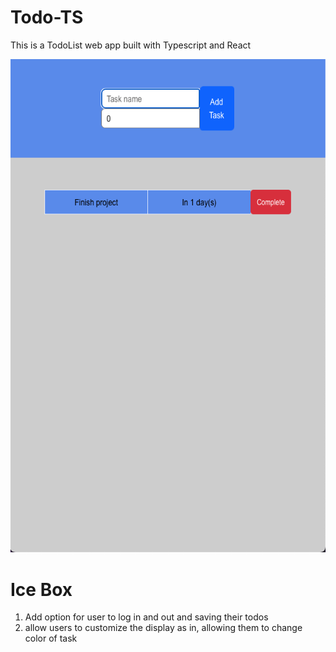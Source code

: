 # Todo-TS
This is a TodoList web app built with Typescript and React

![alt text](/app.png)

# Ice Box 
1. Add option for user to log in and out and saving their todos 
2. allow users to customize the display as in, allowing them to change color of task 